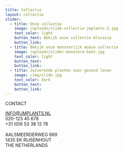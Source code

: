 ```yaml
---
title: Collectie
layout: collectie
slider:
  - title: Onze collectie
    image: /uploads/slide-collectie-jmplants-2.jpg
    text_color: light
    button_text: Bekijk onze collectie Alocasia
    button_link:
  - title: Bekijk onze monsterlijk mooie collectie
    image: /uploads/slider-monstera-bont.jpg
    text_color: light
    button_text:
    button_link:
  - title: Zuiverende planten voor gezond leven
    image: /img/slide.jpg
    text_color: dark
    button_text:
    button_link:
---
```



CONTACT

INFO@JMPLANTS.NL<br>020-123 45 678<br>+31 (0)6 53 38 12 78<br><br>AALSMEERDERWEG 669<br>1435 EK RIJSENHOUT<br>THE NETHERLANDS